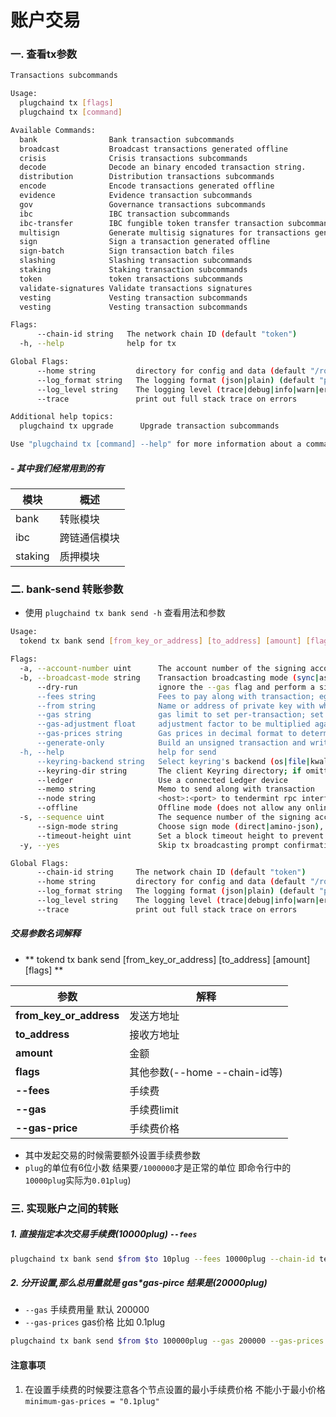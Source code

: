 # 账户交易

### 一. 查看**tx**参数

```sh
Transactions subcommands

Usage:
  plugchaind tx [flags]
  plugchaind tx [command]

Available Commands:
  bank                Bank transaction subcommands
  broadcast           Broadcast transactions generated offline
  crisis              Crisis transactions subcommands
  decode              Decode an binary encoded transaction string.
  distribution        Distribution transactions subcommands
  encode              Encode transactions generated offline
  evidence            Evidence transaction subcommands
  gov                 Governance transactions subcommands
  ibc                 IBC transaction subcommands
  ibc-transfer        IBC fungible token transfer transaction subcommands
  multisign           Generate multisig signatures for transactions generated offline
  sign                Sign a transaction generated offline
  sign-batch          Sign transaction batch files
  slashing            Slashing transaction subcommands
  staking             Staking transaction subcommands
  token               token transactions subcommands
  validate-signatures Validate transactions signatures
  vesting             Vesting transaction subcommands
  vesting             Vesting transaction subcommands

Flags:
      --chain-id string   The network chain ID (default "token")
  -h, --help              help for tx

Global Flags:
      --home string         directory for config and data (default "/root/.token")
      --log_format string   The logging format (json|plain) (default "plain")
      --log_level string    The logging level (trace|debug|info|warn|error|fatal|panic) (default "info")
      --trace               print out full stack trace on errors

Additional help topics:
  plugchaind tx upgrade      Upgrade transaction subcommands

Use "plugchaind tx [command] --help" for more information about a command.
```
##### - 其中我们经常用到的有
|模块| 概述|
|-|-|
|bank|转账模块|
|ibc|跨链通信模块|
|staking|质押模块|
### 二. bank-send 转账参数
- 使用 `plugchaind tx bank send -h` 查看用法和参数

```sh
Usage:
  tokend tx bank send [from_key_or_address] [to_address] [amount] [flags]

Flags:
  -a, --account-number uint      The account number of the signing account (offline mode only)
  -b, --broadcast-mode string    Transaction broadcasting mode (sync|async|block) (default "sync")
      --dry-run                  ignore the --gas flag and perform a simulation of a transaction, but don't broadcast it
      --fees string              Fees to pay along with transaction; eg: 10uatom
      --from string              Name or address of private key with which to sign
      --gas string               gas limit to set per-transaction; set to "auto" to calculate sufficient gas automatically (default 200000)
      --gas-adjustment float     adjustment factor to be multiplied against the estimate returned by the tx simulation; if the gas limit is set manually this flag is ignored  (default 1)
      --gas-prices string        Gas prices in decimal format to determine the transaction fee (e.g. 0.1uatom)
      --generate-only            Build an unsigned transaction and write it to STDOUT (when enabled, the local Keybase is not accessible)
  -h, --help                     help for send
      --keyring-backend string   Select keyring's backend (os|file|kwallet|pass|test|memory) (default "test")
      --keyring-dir string       The client Keyring directory; if omitted, the default 'home' directory will be used
      --ledger                   Use a connected Ledger device
      --memo string              Memo to send along with transaction
      --node string              <host>:<port> to tendermint rpc interface for this chain (default "tcp://localhost:26657")
      --offline                  Offline mode (does not allow any online functionality
  -s, --sequence uint            The sequence number of the signing account (offline mode only)
      --sign-mode string         Choose sign mode (direct|amino-json), this is an advanced feature
      --timeout-height uint      Set a block timeout height to prevent the tx from being committed past a certain height
  -y, --yes                      Skip tx broadcasting prompt confirmation

Global Flags:
      --chain-id string     The network chain ID (default "token")
      --home string         directory for config and data (default "/root/.token")
      --log_format string   The logging format (json|plain) (default "plain")
      --log_level string    The logging level (trace|debug|info|warn|error|fatal|panic) (default "info")
      --trace               print out full stack trace on errors
```
##### 交易参数名词解释
- ** tokend tx bank send  [from_key_or_address] [to_address] [amount] [flags] **

|参数|解释|
|-|-|
|**from_key_or_address**|发送方地址|
|**to_address**|接收方地址|
|**amount**|金额|
|**flags**|其他参数(--home --chain-id等)|
|**--fees**|手续费|
|**--gas**|手续费limit|
|**--gas-price**|手续费价格|

- 其中发起交易的时候需要额外设置手续费参数
- `plug`的单位有6位小数 结果要`/1000000`才是正常的单位 即命令行中的`10000plug`实际为`0.01plug`)

### 三. 实现账户之间的转账

##### 1. 直接指定本次交易手续费(10000plug) `--fees` 
```sh
plugchaind tx bank send $from $to 10plug --fees 10000plug --chain-id testnet --home home1
```
#####  2. 分开设置,那么总用量就是 gas*gas-pirce 结果是(20000plug) 
   - `--gas` 手续费用量 默认 200000
   - `--gas-prices` gas价格 比如 0.1plug
```sh
plugchaind tx bank send $from $to 100000plug --gas 200000 --gas-prices 0.0001plug --chain-id plugchain-testnet-1 --home home1
```

#### 注意事项
1. 在设置手续费的时候要注意各个节点设置的最小手续费价格 不能小于最小价格 `minimum-gas-prices = "0.1plug"`